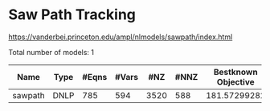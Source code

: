 # Saw Path Tracking

https://vanderbei.princeton.edu/ampl/nlmodels/sawpath/index.html

Total number of models:   1

| Name            | Type | #Eqns | #Vars | #NZ | #NNZ | Bestknown Objective |
|-----------------|------|-------|-------|-----|------|---------------------|
| sawpath         | DNLP | 785   | 594   | 3520| 588  | 181.57299282	    |